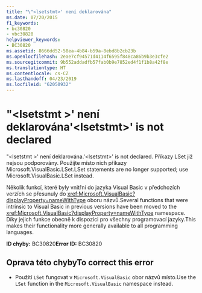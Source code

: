 ```yaml
---
title: "\"<lsetstmt>' není deklarována"
ms.date: 07/20/2015
f1_keywords:
- bc30820
- vbc30820
helpviewer_keywords:
- BC30820
ms.assetid: 8666dd52-58ea-4b84-b59a-8ebd8b2cb23b
ms.openlocfilehash: 2eae7cf94571d4114f6595f848ca86b9b3e3cfe2
ms.sourcegitcommit: 9b552addadfb57fab0b9e7852ed4f1f1b8a42f8e
ms.translationtype: HT
ms.contentlocale: cs-CZ
ms.lasthandoff: 04/23/2019
ms.locfileid: "62050932"
---
```

# <a name="lsetstmt-is-not-declared"></a><span data-ttu-id="17c31-102">"\<lsetstmt >' není deklarována</span><span class="sxs-lookup"><span data-stu-id="17c31-102">'\<lsetstmt>' is not declared</span></span>
<span data-ttu-id="17c31-103">"\<lsetstmt >' není deklarována.</span><span class="sxs-lookup"><span data-stu-id="17c31-103">'\<lsetstmt>' is not declared.</span></span> <span data-ttu-id="17c31-104">Příkazy LSet již nejsou podporovány. Použijte místo nich příkazy Microsoft.VisualBasic.LSet.</span><span class="sxs-lookup"><span data-stu-id="17c31-104">LSet statements are no longer supported; use Microsoft.VisualBasic.LSet instead.</span></span>  
  
 <span data-ttu-id="17c31-105">Několik funkcí, které byly vnitřní do jazyka Visual Basic v předchozích verzích se přesunuly do <xref:Microsoft.VisualBasic?displayProperty=nameWithType> oboru názvů.</span><span class="sxs-lookup"><span data-stu-id="17c31-105">Several functions that were intrinsic to Visual Basic in previous versions have been moved to the <xref:Microsoft.VisualBasic?displayProperty=nameWithType> namespace.</span></span> <span data-ttu-id="17c31-106">Díky jejich funkce obecně k dispozici pro všechny programovací jazyky.</span><span class="sxs-lookup"><span data-stu-id="17c31-106">This makes their functionality more generally available to all programming languages.</span></span>  
  
 <span data-ttu-id="17c31-107">**ID chyby:** BC30820</span><span class="sxs-lookup"><span data-stu-id="17c31-107">**Error ID:** BC30820</span></span>  
  
## <a name="to-correct-this-error"></a><span data-ttu-id="17c31-108">Oprava této chyby</span><span class="sxs-lookup"><span data-stu-id="17c31-108">To correct this error</span></span>  
  
- <span data-ttu-id="17c31-109">Použití `LSet` fungovat v `Microsoft.VisualBasic` obor názvů místo.</span><span class="sxs-lookup"><span data-stu-id="17c31-109">Use the `LSet` function in the `Microsoft.VisualBasic` namespace instead.</span></span>  
